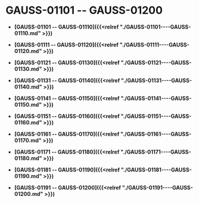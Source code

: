 # GAUSS-01101 -- GAUSS-01200

-   **[GAUSS-01101 -- GAUSS-01110]({{<relref "./GAUSS-01101----GAUSS-01110.md" >}})**

-   **[GAUSS-01111 -- GAUSS-01120]({{<relref "./GAUSS-01111----GAUSS-01120.md" >}})**

-   **[GAUSS-01121 -- GAUSS-01130]({{<relref "./GAUSS-01121----GAUSS-01130.md" >}})**

-   **[GAUSS-01131 -- GAUSS-01140]({{<relref "./GAUSS-01131----GAUSS-01140.md" >}})**

-   **[GAUSS-01141 -- GAUSS-01150]({{<relref "./GAUSS-01141----GAUSS-01150.md" >}})**

-   **[GAUSS-01151 -- GAUSS-01160]({{<relref "./GAUSS-01151----GAUSS-01160.md" >}})**

-   **[GAUSS-01161 -- GAUSS-01170]({{<relref "./GAUSS-01161----GAUSS-01170.md" >}})**

-   **[GAUSS-01171 -- GAUSS-01180]({{<relref "./GAUSS-01171----GAUSS-01180.md" >}})**

-   **[GAUSS-01181 -- GAUSS-01190]({{<relref "./GAUSS-01181----GAUSS-01190.md" >}})**

-   **[GAUSS-01191 -- GAUSS-01200]({{<relref "./GAUSS-01191----GAUSS-01200.md" >}})**
